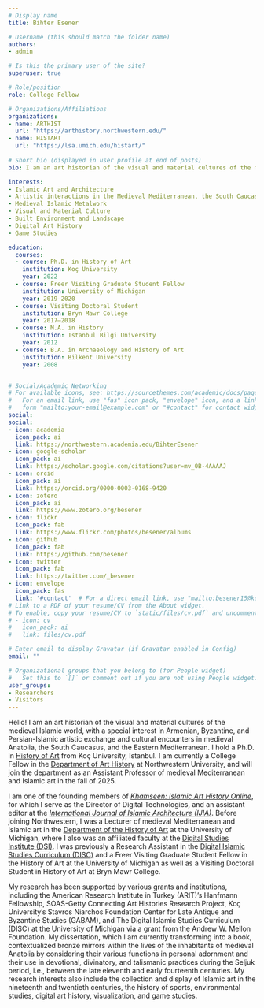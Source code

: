 ```yaml
---
# Display name
title: Bihter Esener

# Username (this should match the folder name)
authors:
- admin

# Is this the primary user of the site?
superuser: true

# Role/position
role: College Fellow

# Organizations/Affiliations
organizations:
- name: ARTHIST
  url: "https://arthistory.northwestern.edu/"
- name: HISTART
  url: "https://lsa.umich.edu/histart/"
  
# Short bio (displayed in user profile at end of posts)
bio: I am an art historian of the visual and material cultures of the medieval Islamic world, with a special interest in Armenian, Byzantine, and Persian-Islamic artistic exchange and cultural encounters in medieval Anatolia, the South Caucasus, and the Eastern Mediterranean. I teach medieval Mediterranean and Islamic art in the [Department of Art History](https://arthistory.northwestern.edu) at Northwestern University. My research interests also include the collection and display of Islamic art in the nineteenth and twentieth centuries, the history of sports, environmental studies, digital art history, visualization, and game studies.

interests:
- Islamic Art and Architecture
- Artistic interactions in the Medieval Mediterranean, the South Caucasus and Anatolia
- Medieval Islamic Metalwork
- Visual and Material Culture
- Built Environment and Landscape
- Digital Art History
- Game Studies

education:
  courses:
  - course: Ph.D. in History of Art
    institution: Koç University
    year: 2022
  - course: Freer Visiting Graduate Student Fellow
    institution: University of Michigan
    year: 2019–2020
  - course: Visiting Doctoral Student
    institution: Bryn Mawr College
    year: 2017–2018
  - course: M.A. in History
    institution: Istanbul Bilgi University
    year: 2012
  - course: B.A. in Archaeology and History of Art
    institution: Bilkent University
    year: 2008


# Social/Academic Networking
# For available icons, see: https://sourcethemes.com/academic/docs/page-builder/#icons
#   For an email link, use "fas" icon pack, "envelope" icon, and a link in the
#   form "mailto:your-email@example.com" or "#contact" for contact widget.
social:
social:
- icon: academia
  icon_pack: ai
  link: https://northwestern.academia.edu/BihterEsener
- icon: google-scholar
  icon_pack: ai
  link: https://scholar.google.com/citations?user=mv_0B-4AAAAJ
- icon: orcid
  icon_pack: ai
  link: https://orcid.org/0000-0003-0168-9420
- icon: zotero
  icon_pack: ai
  link: https://www.zotero.org/besener  
- icon: flickr
  icon_pack: fab
  link: https://www.flickr.com/photos/besener/albums
- icon: github
  icon_pack: fab
  link: https://github.com/besener
- icon: twitter
  icon_pack: fab
  link: https://twitter.com/_besener
- icon: envelope
  icon_pack: fas
  link: '#contact'  # For a direct email link, use "mailto:besener15@ku.edu.tr"
# Link to a PDF of your resume/CV from the About widget.
# To enable, copy your resume/CV to `static/files/cv.pdf` and uncomment the lines below.
# - icon: cv
#   icon_pack: ai
#   link: files/cv.pdf

# Enter email to display Gravatar (if Gravatar enabled in Config)
email: ""

# Organizational groups that you belong to (for People widget)
#   Set this to `[]` or comment out if you are not using People widget.
user_groups:
- Researchers
- Visitors
---
```


Hello! I am an art historian of the visual and material cultures of the medieval Islamic world, with a special interest in Armenian, Byzantine, and Persian-Islamic artistic exchange and cultural encounters in medieval Anatolia, the South Caucasus, and the Eastern Mediterranean. I hold a Ph.D. in [History of Art](https://gsssh.ku.edu.tr/en/departments/archaeology-and-history-of-art/) from Koç University, Istanbul. I am currently a College Fellow in the [Department of Art History](https://arthistory.northwestern.edu) at Northwestern University, and will join the department as an Assistant Professor of medieval Mediterranean and Islamic art in the fall of 2025. 

I am one of the founding members of [*Khamseen: Islamic Art History Online*](https://sites.lsa.umich.edu/khamseen/), for which I serve as the Director of Digital Technologies, and an assistant editor at the [*International Journal of Islamic Architecture (IJIA)*](https://www.intellectbooks.com/international-journal-of-islamic-architecture). Before joining Northwestern, I was a Lecturer of medieval Mediterranean and Islamic art in the [Department of the History of Art](https://lsa.umich.edu/histart) at the University of Michigan, where I also was an affiliated faculty at the [Digital Studies Institute (DSI)](https://www.digitalstudies.umich.edu/). I was previously a Research Assistant in the [Digital Islamic Studies Curriculum (DISC)](https://sites.lsa.umich.edu/digitalislam/) and a Freer Visiting Graduate Student Fellow in the History of Art at the University of Michigan as well as a Visiting Doctoral Student in History of Art at Bryn Mawr College. 

My research has been supported by various grants and institutions, including the American Research Institute in Turkey (ARIT)’s Hanfmann Fellowship, SOAS-Getty Connecting Art Histories Research Project, Koç University’s Stavros Niarchos Foundation Center for Late Antique and Byzantine Studies (GABAM), and The Digital Islamic Studies Curriculum (DISC) at the University of Michigan via a grant from the Andrew W. Mellon Foundation. My dissertation, which I am currently transforming into a book, contextualized bronze mirrors within the lives of the inhabitants of medieval Anatolia by considering their various functions in personal adornment and their use in devotional, divinatory, and talismanic practices during the Seljuk period, i.e., between the late eleventh and early fourteenth centuries. My research interests also include the collection and display of Islamic art in the nineteenth and twentieth centuries, the history of sports, environmental studies, digital art history, visualization, and game studies.
